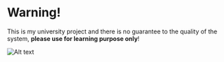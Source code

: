 # Warning!
This is my university project and there is no guarantee to the quality of the system, __please use for learning purpose only__!

![Alt text](/ss.jpg?raw=true "Optional Title")
